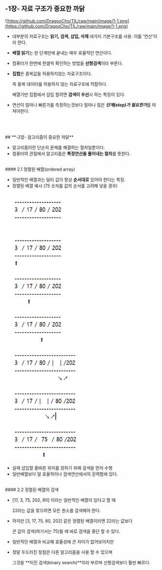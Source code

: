## **-1장- 자료 구조가 중요한 까닭**

![https://github.com/DragooCho/TIL/raw/main/image/1-1.png](https://github.com/DragooCho/TIL/raw/main/image/1-1.png)

- 대부분의 자료구조는 **읽기, 검색, 삽입, 삭제** 네가지 기본구조를 사용. 이를 '연산'이라 한다.

- **배열 읽기**는 한 단계만에 끝내는 매우 효율적인 연산이다.

- 컴퓨터가 한번에 한셀씩 확인하는 방법을 **선형검색**이라 부른다.

- **집합**은 중복값을 허용하지않는 자료구조이다. 

  즉 중복 데이터를 허용하지 않는 자료구조에 적합하다.

  배열기반 집합에서 삽입 할려면 **검색이 우선**시 하는 특징이 있다. 

- 연산이 얼마나 빠른가를 측정하는것보다 얼마나 많은 ***단계(step)가 필요한가***를 따져야한다.
<br />
<br />
<br />
## **-2장- 알고리즘이 중요한 까닭**

- 알고리즘이란 단순히 문제를 해결하는 절차일뿐이다.
- 컴퓨터의 관점에서 알고리즘은 **특정연산을 풀어내는 절차**를 뜻한다.


<br />
#### 2.1 정렬된 배열(ordered array)

- 일반적인 배열과는 달리 값이 항상 **순서대로** 있어야 한다는 특징. 
- 정렬된 배열 예시 (75 숫자를 값의 순서를 고려해 넣을 경우)



![정렬된 배열 예시.png](https://github.com/DragooCho/TIL/blob/main/image/%EC%A0%95%EB%A0%AC%EB%90%9C%20%EB%B0%B0%EC%97%B4%20%EC%98%88%EC%8B%9C.png?raw=true)

- 실제 삽입할 올바른 위치를 정하기 위해 검색을 먼저 수행
- 일반배열보다 덜 효율적이나 검색연산에서의  강력함에 있다.


<br />
#### 2.2 정렬된 배열의 검색

- [17, 3, 75, 202, 80] 이라는 일반적인 배열이 있다고 할 때 

  22라는 값을 찾으려면 모든 원소를 검색해야 한다.

- 하지만 [3, 17, 75, 80, 202] 같은 정렬된 배열이라면 22라는 값보다 

  큰 값이 검색(여기서는 75)될 때 바로 검색을 중단 할 수 있다. 

- 일반적인 배열과 비교해 효율성에 큰 차이가 없어보이지만 

- 정말 두드러진 장점은 다른 알고리즘을 사용 할 수 있으며

  그것을 **이진 검색(binary search)**이라 부르며 선형검색보다 훨씬 빠르다.

  















